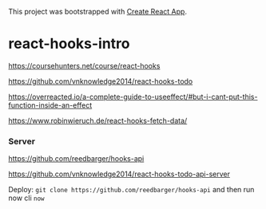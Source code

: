 This project was bootstrapped with [Create React App](https://github.com/facebook/create-react-app).

# react-hooks-intro

https://coursehunters.net/course/react-hooks

https://github.com/vnknowledge2014/react-hooks-todo

https://overreacted.io/a-complete-guide-to-useeffect/#but-i-cant-put-this-function-inside-an-effect

https://www.robinwieruch.de/react-hooks-fetch-data/

### Server

https://github.com/reedbarger/hooks-api

https://github.com/vnknowledge2014/react-hooks-todo-api-server

Deploy: `git clone https://github.com/reedbarger/hooks-api` and then run now cli `now`
